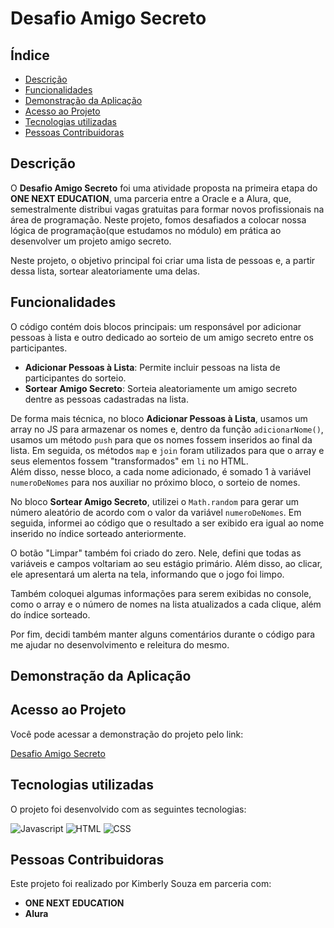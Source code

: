 # Desafio Amigo Secreto

## Índice
- [Descrição](#descrição)
- [Funcionalidades](#funcionalidades)
- [Demonstração da Aplicação](#demonstração-da-aplicação)
- [Acesso ao Projeto](#acesso-ao-projeto)
- [Tecnologias utilizadas](#tecnologias-utilizadas)
- [Pessoas Contribuidoras](#pessoas-contribuidoras)


## Descrição
O **Desafio Amigo Secreto** foi uma atividade proposta na primeira etapa do **ONE NEXT EDUCATION**, uma parceria entre a Oracle e a Alura, que, semestralmente distribui vagas gratuitas para formar novos profissionais na área de programação. Neste projeto, fomos desafiados a colocar nossa lógica de programação(que estudamos no módulo) em prática ao desenvolver um projeto amigo secreto.

Neste projeto, o objetivo principal foi criar uma lista de pessoas e, a partir dessa lista, sortear aleatoriamente uma delas. 


## Funcionalidades

O código contém dois blocos principais: um responsável por adicionar pessoas à lista e outro dedicado ao sorteio de um amigo secreto entre os participantes.

- **Adicionar Pessoas à Lista**: Permite incluir pessoas na lista de participantes do sorteio.
- **Sortear Amigo Secreto**: Sorteia aleatoriamente um amigo secreto dentre as pessoas cadastradas na lista.

De forma mais técnica, no bloco **Adicionar Pessoas à Lista**, usamos um array no JS para armazenar os nomes e, dentro da função `adicionarNome()`, usamos um método `push` para que os nomes fossem inseridos ao final da lista. Em seguida, os métodos `map` e `join` foram utilizados para que o array e seus elementos fossem "transformados" em `li` no HTML.  
Além disso, nesse bloco, a cada nome adicionado, é somado 1 à variável `numeroDeNomes` para nos auxiliar no próximo bloco, o sorteio de nomes.

No bloco **Sortear Amigo Secreto**, utilizei o `Math.random` para gerar um número aleatório de acordo com o valor da variável `numeroDeNomes`. Em seguida, informei ao código que o resultado a ser exibido era igual ao nome inserido no índice sorteado anteriormente.

O botão "Limpar" também foi criado do zero. Nele, defini que todas as variáveis e campos voltariam ao seu estágio primário. Além disso, ao clicar, ele apresentará um alerta na tela, informando que o jogo foi limpo.

Também coloquei algumas informações para serem exibidas no console, como o array e o número de nomes na lista atualizados a cada clique, além do índice sorteado.

Por fim, decidi também manter alguns comentários durante o código para me ajudar no desenvolvimento e releitura do mesmo.


## Demonstração da Aplicação



## Acesso ao Projeto
Você pode acessar a demonstração do projeto pelo link: 

[Desafio Amigo Secreto](https://desafio-amigo-secreto-nu.vercel.app/)


## Tecnologias utilizadas
O projeto foi desenvolvido com as seguintes tecnologias:

![Javascript](https://camo.githubusercontent.com/d02d3808d64cbb1d1512689cbbdc9dac2186bca44408b53847327a7a09568b9d/68747470733a2f2f696d672e736869656c64732e696f2f62616467652f4a6176617363726970742d3332333333303f7374796c653d666f722d7468652d6261646765266c6f676f3d6a617661736372697074266c6f676f436f6c6f723d463744463145)
![HTML](https://camo.githubusercontent.com/10c7a8fa2cf317cc7c4af6f13efac086a9f0ea010f0dfc746c94e5cde310b339/68747470733a2f2f696d672e736869656c64732e696f2f62616467652f48544d4c352d4533344632363f7374796c653d666f722d7468652d6261646765266c6f676f3d68746d6c35266c6f676f436f6c6f723d7768697465) 
![CSS](https://camo.githubusercontent.com/001d4637c08910acf414f12a1682879a1f99867f6f9a3550f0541e7d03dd34a2/68747470733a2f2f696d672e736869656c64732e696f2f62616467652f435353332d3135373242363f7374796c653d666f722d7468652d6261646765266c6f676f3d63737333266c6f676f436f6c6f723d7768697465)


## Pessoas Contribuidoras
Este projeto foi realizado por Kimberly Souza em parceria com:

- **ONE NEXT EDUCATION**
- **Alura**
